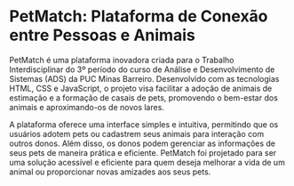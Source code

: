 # PetMatch: Plataforma de Conexão entre Pessoas e Animais

PetMatch é uma plataforma inovadora criada para o Trabalho Interdisciplinar do 3º período do curso de Análise e Desenvolvimento de Sistemas (ADS) da PUC Minas Barreiro. Desenvolvido com as tecnologias HTML, CSS e JavaScript, o projeto visa facilitar a adoção de animais de estimação e a formação de casais de pets, promovendo o bem-estar dos animais e aproximando-os de novos lares.

A plataforma oferece uma interface simples e intuitiva, permitindo que os usuários adotem pets ou cadastrem seus animais para interação com outros donos. Além disso, os donos podem gerenciar as informações de seus pets de maneira prática e eficiente. PetMatch foi projetado para ser uma solução acessível e eficiente para quem deseja melhorar a vida de um animal ou proporcionar novas amizades aos seus pets.



